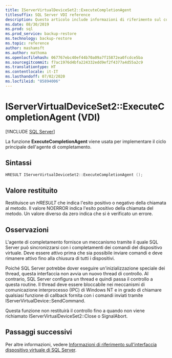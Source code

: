 ```yaml
---
title: IServerVirtualDeviceSet2::ExecuteCompletionAgent
titlesuffix: SQL Server VDI reference
description: Questo articolo include informazioni di riferimento sul comando IServerVirtualDeviceSet2::ExecuteCompletionAgent.
ms.date: 08/30/2019
ms.prod: sql
ms.prod_service: backup-restore
ms.technology: backup-restore
ms.topic: reference
author: mashamsft
ms.author: mathoma
ms.openlocfilehash: 067767ebc40ef44b70a09a7f15872ea0fcdce5ba
ms.sourcegitcommit: f7ac1976d4bfa224332edd9ef2f4377a4d55a2c9
ms.translationtype: HT
ms.contentlocale: it-IT
ms.lasthandoff: 07/02/2020
ms.locfileid: "85894006"
---
```

# <a name="iservervirtualdeviceset2executecompletionagent-vdi"></a>IServerVirtualDeviceSet2::ExecuteCompletionAgent (VDI)

[!INCLUDE [SQL Server](../../../includes/applies-to-version/sqlserver.md)]

La funzione **ExecuteCompletionAgent** viene usata per implementare il ciclo principale dell'agente di completamento.

## <a name="syntax"></a>Sintassi

```c
HRESULT IServerVirtualDeviceSet2::ExecuteCompletionAgent ();
```

## <a name="return-value"></a>Valore restituito

Restituisce un *HRESULT* che indica l'esito positivo o negativo della chiamata al metodo. Il valore NOERROR indica l'esito positivo della chiamata del metodo. Un valore diverso da zero indica che si è verificato un errore.

## <a name="remarks"></a>Osservazioni

L'agente di completamento fornisce un meccanismo tramite il quale SQL Server può sincronizzarsi con i completamenti dei comandi del dispositivo virtuale. Deve essere attivo prima che sia possibile inviare comandi e deve rimanere attivo fino alla chiusura di tutti i dispositivi.

Poiché SQL Server potrebbe dover eseguire un'inizializzazione speciale dei thread, questa interfaccia non avvia un nuovo thread di controllo. Al contrario, SQL Server configura un thread e quindi passa il controllo a questa routine. Il thread deve essere bloccabile nei meccanismi di comunicazione interprocesso (IPC) di Windows NT e in grado di chiamare qualsiasi funzione di callback fornita con i comandi inviati tramite IServerVirtualDevice::SendCommand.

Questa funzione non restituirà il controllo fino a quando non viene richiamato IServerVirtualDeviceSet2::Close o SignalAbort.

## <a name="next-steps"></a>Passaggi successivi

Per altre informazioni, vedere [Informazioni di riferimento sull'interfaccia dispositivo virtuale di SQL Server](reference-virtual-device-interface.md).